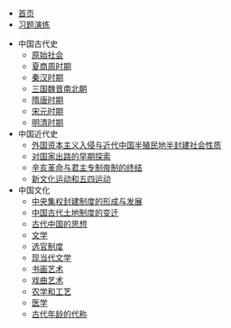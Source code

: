 <!-- 侧边导航栏 -->
* [首页](lsrw/README)
* [习题演练](lsrw/guide)
<!-- 加一个斜杠在是寻找文件夹，不加斜杠是寻找文件 -->
* 中国古代史
    * [原始社会](lsrw/zggds/yssh)
    * [夏商周时期](lsrw/zggds/xszsq)
    * [秦汉时期](lsrw/zggds/qhsq)
    * [三国魏晋南北朝](lsrw/zggds/sgwjnbc)
    * [隋唐时期](lsrw/zggds/stsq)
    * [宋元时期](lsrw/zggds/sysq)
    * [明清时期](lsrw/zggds/mqsq)
* 中国近代史
    * [外国资本主义入侵与近代中国半殖民地半封建社会性质](lsrw/zgjds/wgzbzyrqyjdzgbzmdbfjshxz)
    * [对国家出路的早期探索](lsrw/zgjds/dgjcldzqts)
    * [辛亥革命与君主专制帝制的终结](lsrw/zgjds/xhgmyjzzzdzdzj)
    * [新文化运动和五四运动](lsrw/zgjds/xwhydhwsyd)
* 中国文化
    * [中央集权封建制度的形成与发展](lsrw/zgwh/zyjqfjzddxcyfz)
    * [中国古代土地制度的变迁](lsrw/zgwh/zggdtdzddbq)
    * [古代中国的思想](lsrw/zgwh/gdzgdsx)
    * [文学](lsrw/zgwh/wx)
    * [选官制度](lsrw/zgwh/xgzd)
    * [现当代文学](lsrw/zgwh/xddwx)
    * [书画艺术](lsrw/zgwh/shys)
    * [戏曲艺术](lsrw/zgwh/xqys)
    * [农学和工艺](lsrw/zgwh/nxhgy)
    * [医学](lsrw/zgwh/yx)
    * [古代年龄的代称](lsrw/zgwh/gdnlddc)